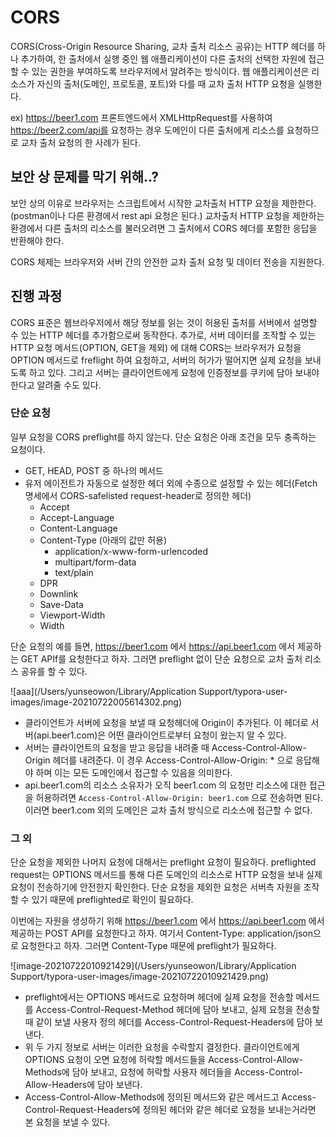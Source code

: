 # CORS

CORS(Cross-Origin Resource Sharing, 교차 출처 리소스 공유)는 HTTP 헤더를 하나 추가하여, 한 출처에서 실행 중인 웹 애플리케이션이 다른 출처의 선택한 자원에 접근할 수 있는 권한을 부여하도록 브라우저에서 알려주는 방식이다. 웹 애플리케이션은 리소스가 자신의 출처(도메인, 프로토콜, 포트)와 다를 때 교차 출처 HTTP 요청을 실행한다.

ex) https://beer1.com 프론트엔드에서 XMLHttpRequest를 사용하여 https://beer2.com/api를 요청하는 경우 도메인이 다른 출처에게 리소스를 요청하므로 교차 출처 요청의 한 사례가 된다.



## 보안 상 문제를 막기 위해..?

보안 상의 이유로 브라우저는 스크립트에서 시작한 교차출처 HTTP 요청을 제한한다. (postman이나 다른 환경에서 rest api 요청은 된다.) 교차출처 HTTP 요청을 제한하는 환경에서 다른 출처의 리소스를 불러오려면 그 출처에서 CORS 헤더를 포함한 응답을 반환해야 한다.

CORS 체제는 브라우저와 서버 간의 안전한 교차 출처 요청 및 데이터 전송을 지원한다. 



## 진행 과정

CORS 표준은 웹브라우저에서 해당 정보를 읽는 것이 허용된 출처를 서버에서 설명할 수 있는 HTTP 헤더를 추가함으로써 동작한다. 추가로, 서버 데이터를 조작할 수 있는 HTTP 요청 메서드(OPTION, GET을 제외) 에 대해 CORS는 브라우저가 요청을 OPTION 메서드로 freflight 하여 요청하고, 서버의 허가가 떨어지면 실제 요청을 보내도록 하고 있다. 그리고 서버는 클라이언트에게 요청에 인증정보를 쿠키에 담아 보내야한다고 알려줄 수도 있다.



 

### 단순 요청

일부 요청을 CORS preflight를 하지 않는다. 단순 요청은 아래 조건을 모두 충족하는 요청이다.

* GET, HEAD, POST 중 하나의 메서드
* 유저 에이전트가 자동으로 설정한 헤더 외에 수종으로 설정할 수 있는 헤더(Fetch 명세에서 CORS-safelisted request-header로 정의한 헤더)
  * Accept
  * Accept-Language
  * Content-Language
  * Content-Type (아래의 값만 허용)
    * application/x-www-form-urlencoded
    * multipart/form-data
    * text/plain
  * DPR
  * Downlink
  * Save-Data
  * Viewport-Width
  * Width



단순 요청의 예를 들면, https://beer1.com 에서 https://api.beer1.com 에서 제공하는 GET APIf를 요청한다고 하자. 그러면 preflight 없이 단순 요청으로 교차 출처 리소스 공유를 할 수 있다.

![aaa](/Users/yunseowon/Library/Application Support/typora-user-images/image-20210722005614302.png)

* 클라이언트가 서버에 요청을 보낼 때 요청헤더에 Origin이 추가된다. 이 헤더로 서버(api.beer1.com)은 어떤 클라이언트로부터 요청이 왔는지 알 수 있다.
* 서버는 클라이언트의 요청을 받고 응답을 내려줄 때 Access-Control-Allow-Origin 헤더를 내려준다. 이 경우 Access-Control-Allow-Origin: * 으로 응답해야 하며 이는 모든 도메인에서 접근할 수 있음을 의미한다.
* api.beer1.com의 리소스 소유자가 오직 beer1.com 의 요청만 리소스에 대한 접근을 허용하려면 `Access-Control-Allow-Origin: beer1.com` 으로 전송하면 된다. 이러면 beer1.com 외의 도메인은 교차 출처 방식으로 리소스에 접근할 수 없다.



### 그 외

단순 요청을 제외한 나머지 요청에  대해서는 preflight 요청이 필요하다. preflighted request는 OPTIONS 메서드를 통해 다른 도메인의 리소스로 HTTP 요청을 보내 실제 요청이 전송하기에 안전한지 확인한다. 단순 요청을 제외한 요청은 서버측 자원을 조작할 수 있기 때문에 preflighted로 확인이 필요하다.

이번에는 자원을 생성하기 위해 https://beer1.com 에서 https://api.beer1.com 에서 제공하는 POST API를 요청한다고 하자. 여기서 Content-Type: application/json으로 요청한다고 하자. 그러면 Content-Type 때문에 preflight가 필요하다.



![image-20210722010921429](/Users/yunseowon/Library/Application Support/typora-user-images/image-20210722010921429.png)

* preflight에서는 OPTIONS 메서드로 요청하며 헤더에 실제 요청을 전송할 메서드를 Access-Control-Request-Method 헤더에 담아 보내고, 실제 요청을 전송할 때 같이 보낼 사용자 정의 헤더를 Access-Control-Request-Headers에 담아 보낸다.
* 위 두 가지 정보로 서버는 이러한 요청을 수락할지 결정한다. 클라이언트에게 OPTIONS 요청이 오면 요청에 허락할 메서드들을 Access-Control-Allow-Methods에 담아 보내고, 요청에 허락할 사용자 헤더들을 Access-Control-Allow-Headers에 담아 보낸다.
* Access-Control-Allow-Methods에 정의된 메서드와 같은 메서드고  Access-Control-Request-Headers에 정의된 헤더와 같은 헤더로 요청을 보내는거라면 본 요청을 보낼 수 있다.



